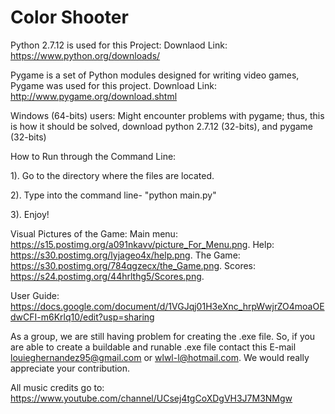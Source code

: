 # Color Shooter

Python 2.7.12 is used for this Project:
Downlaod Link: https://www.python.org/downloads/

Pygame is a set of Python modules designed for writing video games, Pygame was used for this project.
Download Link: http://www.pygame.org/download.shtml

Windows (64-bits) users:
 Might encounter problems with pygame; thus, this is how it should be solved, 
 download python 2.7.12 (32-bits), and pygame (32-bits)

How to Run through the Command Line:

1). Go to the directory where the files are located.

2). Type into the command line- "python main.py"

3). Enjoy!
 
Visual Pictures of the Game:
Main menu: https://s15.postimg.org/a091nkavv/picture_For_Menu.png.
Help: https://s30.postimg.org/lyjageo4x/help.png.
The Game: https://s30.postimg.org/784qgzecx/the_Game.png.
Scores: https://s24.postimg.org/44hrlthg5/Scores.png.

User Guide: https://docs.google.com/document/d/1VGJqj01H3eXnc_hrpWwjrZO4moaOEdwCFI-m6Krlq10/edit?usp=sharing

As a group, we are still having problem for creating the .exe file. So, if you are able to create a buildable and runable .exe file contact this E-mail louieghernandez95@gmail.com or wlwl-l@hotmail.com. We would really appreciate your contribution. 
 
All music credits go to: https://www.youtube.com/channel/UCsej4tgCoXDgVH3J7M3NMgw

 
 
